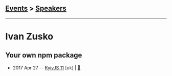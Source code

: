 ## [Events](../README.md) > [Speakers](../speakers.md)
---

# Ivan Zusko

## Your own npm package
- 2017 Apr 27 -- [KyivJS 11](https://www.youtube.com/watch?v=sjG-1c9s86I) [uk] | [:notebook:](https://docs.google.com/presentation/d/1uZdNTGAv_eMSw1tDztb6p0owcDggv8zf3suwl9YdVvQ/edit)  
